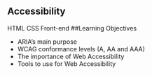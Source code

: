 ## Accessibility
HTML
CSS
Front-end
##Learning Objectives
- ARIA’s main purpose
- WCAG conformance levels (A, AA and AAA)
- The importance of Web Accessibility
- Tools to use for Web Accessibility
